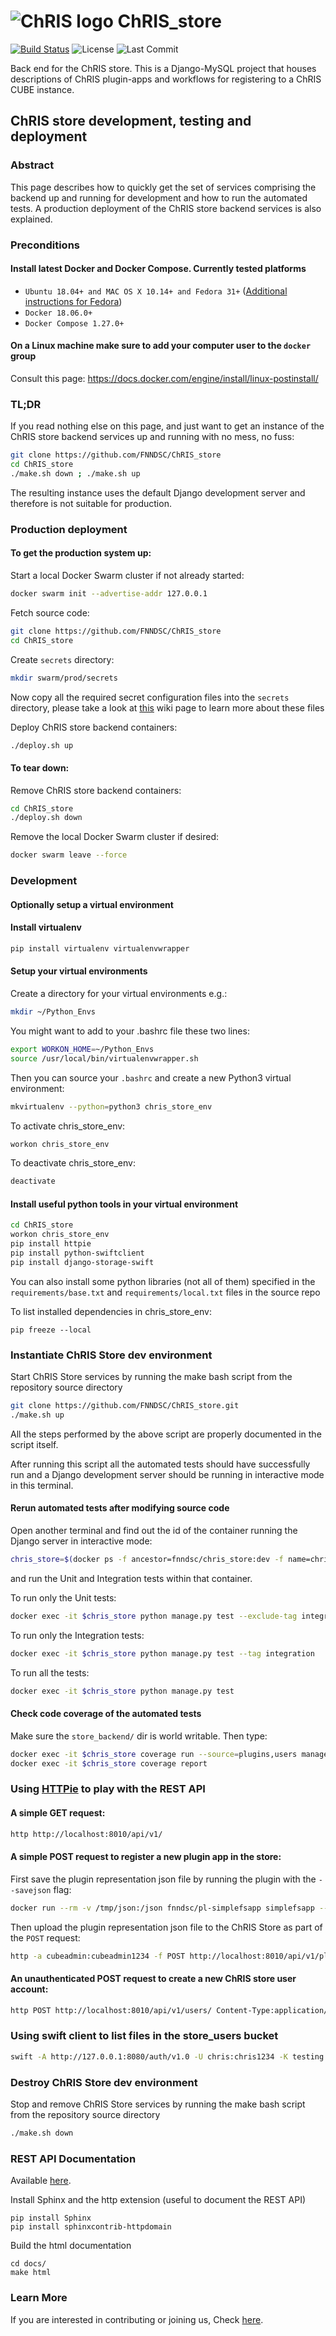 # ![ChRIS logo](https://github.com/FNNDSC/ChRIS_store/blob/master/docs/assets/logo_chris.png) ChRIS_store
[![Build Status](https://travis-ci.org/FNNDSC/ChRIS_store.svg?branch=master)](https://travis-ci.org/FNNDSC/ChRIS_store)
![License][license-badge]
![Last Commit][last-commit-badge]

Back end for the ChRIS store. This is a Django-MySQL project that houses descriptions of ChRIS plugin-apps and workflows for registering to a ChRIS CUBE instance.

## ChRIS store development, testing and deployment

### Abstract

This page describes how to quickly get the set of services comprising the backend up and running for development and how to run the automated tests. A production deployment of the ChRIS store backend services is also explained.

### Preconditions

#### Install latest Docker and Docker Compose. Currently tested platforms
* ``Ubuntu 18.04+ and MAC OS X 10.14+ and Fedora 31+`` ([Additional instructions for Fedora](https://github.com/mairin/ChRIS_store/wiki/Getting-the-ChRIS-Store-to-work-on-Fedora))
* ``Docker 18.06.0+``
* ``Docker Compose 1.27.0+``

#### On a Linux machine make sure to add your computer user to the ``docker`` group 

Consult this page: https://docs.docker.com/engine/install/linux-postinstall/

### TL;DR

If you read nothing else on this page, and just want to get an instance of the ChRIS store backend services up and 
running with no mess, no fuss:

```bash
git clone https://github.com/FNNDSC/ChRIS_store
cd ChRIS_store
./make.sh down ; ./make.sh up
```

The resulting instance uses the default Django development server and therefore is not suitable for production.

### Production deployment

#### To get the production system up:

Start a local Docker Swarm cluster if not already started:

```bash
docker swarm init --advertise-addr 127.0.0.1
```

Fetch source code:

```bash
git clone https://github.com/FNNDSC/ChRIS_store
cd ChRIS_store
```

Create ``secrets`` directory:

```bash
mkdir swarm/prod/secrets
```

Now copy all the required secret configuration files into the ``secrets`` directory, please take a look at 
[this](https://github.com/FNNDSC/ChRIS_store/wiki/ChRIS-store-backend-production-services-secret-configuration-files) 
wiki page to learn more about these files 

Deploy ChRIS store backend containers:

```bash
./deploy.sh up
```

#### To tear down:

Remove ChRIS store backend containers:

```bash
cd ChRIS_store
./deploy.sh down
```

Remove the local Docker Swarm cluster if desired:

```bash
docker swarm leave --force
```


### Development

#### Optionally setup a virtual environment

#### Install virtualenv
```bash
pip install virtualenv virtualenvwrapper
```

#### Setup your virtual environments
Create a directory for your virtual environments e.g.:
```bash
mkdir ~/Python_Envs
```

You might want to add to your .bashrc file these two lines:
```bash
export WORKON_HOME=~/Python_Envs
source /usr/local/bin/virtualenvwrapper.sh
```

Then you can source your ``.bashrc`` and create a new Python3 virtual environment:

```bash
mkvirtualenv --python=python3 chris_store_env
```

To activate chris_store_env:
```bash
workon chris_store_env
```

To deactivate chris_store_env:
```bash
deactivate
```

#### Install useful python tools in your virtual environment
```bash
cd ChRIS_store
workon chris_store_env
pip install httpie
pip install python-swiftclient
pip install django-storage-swift
```

You can also install some python libraries (not all of them) specified in the ``requirements/base.txt`` and 
``requirements/local.txt`` files in the source repo


To list installed dependencies in chris_store_env:
```
pip freeze --local
```

### Instantiate ChRIS Store dev environment

Start ChRIS Store services by running the make bash script from the repository source directory

```bash
git clone https://github.com/FNNDSC/ChRIS_store.git
./make.sh up
```
All the steps performed by the above script are properly documented in the script itself. 

After running this script all the automated tests should have successfully run and a Django development server should be running in interactive mode in this terminal.

#### Rerun automated tests after modifying source code

Open another terminal and find out the id of the container running the Django server in interactive mode:
```bash
chris_store=$(docker ps -f ancestor=fnndsc/chris_store:dev -f name=chris_store_dev -q)
```
and run the Unit and Integration tests within that container. 

To run only the Unit tests:

```bash
docker exec -it $chris_store python manage.py test --exclude-tag integration
```

To run only the Integration tests:

```bash
docker exec -it $chris_store python manage.py test --tag integration
```

To run all the tests:

```bash
docker exec -it $chris_store python manage.py test 
```

#### Check code coverage of the automated tests
Make sure the ``store_backend/`` dir is world writable. Then type:

```bash
docker exec -it $chris_store coverage run --source=plugins,users manage.py test
docker exec -it $chris_store coverage report
```

### Using [HTTPie](https://httpie.org/) to play with the REST API 

#### A simple GET request:
```bash
http http://localhost:8010/api/v1/
```

#### A simple POST request to register a new plugin app in the store:
First save the plugin representation json file by running the plugin with the `--savejson` flag:
```bash
docker run --rm -v /tmp/json:/json fnndsc/pl-simplefsapp simplefsapp --savejson /json
```
Then upload the plugin representation json file to the ChRIS Store as part of the `POST` request:
```bash
http -a cubeadmin:cubeadmin1234 -f POST http://localhost:8010/api/v1/plugins/ dock_image=fnndsc/pl-simplefsapp descriptor_file@/tmp/json/SimpleFSApp.json public_repo=https://github.com/FNNDSC/pl-simplefsapp name=pl-simplefsapp
```

#### An unauthenticated POST request to create a new ChRIS store user account:
```bash
http POST http://localhost:8010/api/v1/users/ Content-Type:application/vnd.collection+json Accept:application/vnd.collection+json template:='{"data":[{"name":"email","value":"developer@babymri.org"}, {"name":"password","value":"newstoreuser1234"}, {"name":"username","value":"newstoreuser"}]}'
```

### Using swift client to list files in the store_users bucket
```bash
swift -A http://127.0.0.1:8080/auth/v1.0 -U chris:chris1234 -K testing list store_users
```

### Destroy ChRIS Store dev environment

Stop and remove ChRIS Store services by running the make bash script from the repository source directory

```bash
./make.sh down
```

### REST API Documentation

Available [here](https://fnndsc.github.io/ChRIS_store).

Install Sphinx and the http extension (useful to document the REST API)
```
pip install Sphinx
pip install sphinxcontrib-httpdomain
```

Build the html documentation
```
cd docs/
make html
```


[license-badge]: https://img.shields.io/github/license/fnndsc/chris_store.svg
[last-commit-badge]: https://img.shields.io/github/last-commit/fnndsc/chris_store.svg

### Learn More

If you are interested in contributing or joining us, Check [here](http://chrisproject.org/join-us).
